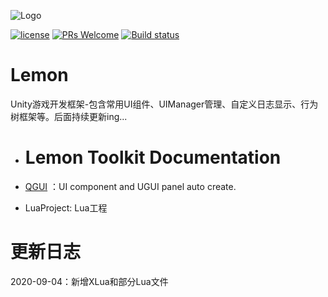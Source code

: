 ![Logo](./Image/logo.png)

[![license](http://img.shields.io/badge/license-MIT-blue.svg)](https://github.com/Tencent/InjectFix/blob/master/LICENSE)
[![PRs Welcome](https://img.shields.io/badge/PRs-welcome-blue.svg)](https://github.com/Tencent/InjectFix/pulls)
[![Build status](https://travis-ci.org/Tencent/InjectFix.svg?branch=master)](https://travis-ci.org/Tencent/InjectFix)

# Lemon

Unity游戏开发框架-包含常用UI组件、UIManager管理、自定义日志显示、行为树框架等。后面持续更新ing...

* # Lemon Toolkit Documentation

* [QGUI](./Docs/Readme.md) ：UI component and UGUI panel auto create.

* LuaProject:  Lua工程

# 更新日志

2020-09-04：新增XLua和部分Lua文件